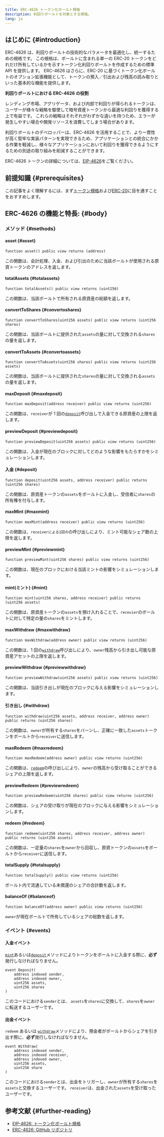 ```yaml
---
title: ERC-4626 トークン化ボールト規格
description: 利回りボールトを対象とする規格。
lang: ja
---
```


## はじめに \{#introduction}

ERC-4626 は、利回りボールトの技術的なパラメータを最適化し、統一するための規格です。 この規格は、ボールトに含まれる単一の ERC-20 トークンをどれだけ所有しているかを示すトークン化利回りボールトを作成するための標準 API を提供します。 ERC-4626 はさらに、ERC-20 に基づくトークン化ボールトのオプション拡張機能として、トークンの預入／引出および残高の読み取りといった基本的な機能を提供します。

**利回りボールトにおける ERC-4626 の役割**

レンディング市場、アグリゲータ、および内部で利回りが得られるトークンは、ユーザーが様々な戦略を駆使して暗号資産トークンから最適な利回りを獲得する上で有益です。 これらの戦略はそれぞれがわずかな違いを持つため、エラーが発生しやすい場合や開発リソースを浪費してしまう場合があります。

利回りボールトのデベロッパーは、ERC-4626 を活用することで、より一貫性が高く堅牢な実装パターンを実現できるため、アプリケーションとの統合にかかる作業を軽減し、様々なアプリケーションにおいて利回りを獲得できるようにするための別途の取り組みを削減することができます。

ERC-4626 トークンの詳細については、[EIP-4626](https://eips.ethereum.org/EIPS/eip-4626)をご覧ください。

## 前提知識 \{#prerequisites}

この記事をよく理解するには、まず[トークン規格](/developers/docs/standards/tokens/)および[ERC-20](/developers/docs/standards/tokens/erc-20/)に目を通すことをおすすめします。

## ERC-4626 の機能と特長: \{#body}

### メソッド \{#methods}

#### asset \{#asset}

```solidity
function asset() public view returns (address)
```

この関数は、会計処理、入金、および引出のために当該ボールトが使用される原資トークンのアドレスを返します。

#### totalAssets \{#totalassets}

```solidity
function totalAssets() public view returns (uint256)
```

この関数は、当該ボールトで所有される原資産の総額を返します。

#### convertToShares \{#convertoshares}

```solidity
function convertToShares(uint256 assets) public view returns (uint256 shares)
```

この関数は、当該ボールトに提供された`assets`の量に対して交換される`shares`の量を返します。

#### convertToAssets \{#convertoassets}

```solidity
function convertToAssets(uint256 shares) public view returns (uint256 assets)
```

この関数は、当該ボールトに提供された`shares`の量に対して交換される`assets`の量を返します。

#### maxDeposit \{#maxdeposit}

```solidity
function maxDeposit(address receiver) public view returns (uint256)
```

この関数は、`receiver`が 1 回の[`deposit`](#deposit)呼び出しで入金できる原資産の上限を返します。

#### previewDeposit \{#previewdeposit}

```solidity
function previewDeposit(uint256 assets) public view returns (uint256)
```

この関数は、入金が現在のブロックに対してどのような影響をもたらすかをシミュレーションします。

#### 入金 \{#deposit}

```solidity
function deposit(uint256 assets, address receiver) public returns (uint256 shares)
```

この関数は、原資産トークンの`assets`をボールトに入金し、受信者に`shares`の所有権を付与します。

#### maxMint \{#maxmint}

```solidity
function maxMint(address receiver) public view returns (uint256)
```

この関数は、`receiverによる1回の`の呼び出しにより、ミント可能なシェア数の上限を返します。

#### previewMint \{#previewmint}

```solidity
function previewMint(uint256 shares) public view returns (uint256)
```

この関数は、現在のブロックにおける当該ミントの影響をシミュレーションします。

#### mint(ミント) \{#mint}

```solidity
function mint(uint256 shares, address receiver) public returns (uint256 assets)
```

この関数は、原資産トークンの`assets`を預け入れることで、`recevier`のボールトに対して特定の量の`shares`をミントします。

#### maxWithdraw \{#maxwithdraw}

```solidity
function maxWithdraw(address owner) public view returns (uint256)
```

この関数は、1 回の[`withdraw`](#withdraw)呼び出しにより、`owner`残高から引き出し可能な原資産アセットの上限を返します。

#### previewWithdraw \{#previewwithdraw}

```solidity
function previewWithdraw(uint256 assets) public view returns (uint256)
```

この関数は、当該引き出しが現在のブロックに与える影響をシミュレーションします。

#### 引き出し \{#withdraw}

```solidity
function withdraw(uint256 assets, address receiver, address owner) public returns (uint256 shares)
```

この関数は、`owner`が所有する`shares`をバーンし、正確に一致した`assets`トークンをボールトから`receiver`に送信します。

#### maxRedeem \{#maxredeem}

```solidity
function maxRedeem(address owner) public view returns (uint256)
```

この関数は、[`redeem`](#redeem)の呼び出しにより、`owner`の残高から受け取ることができるシェアの上限を返します。

#### previewRedeem \{#previewredeem}

```solidity
function previewRedeem(uint256 shares) public view returns (uint256)
```

この関数は、シェアの受け取りが現在のブロックに与える影響をシミュレーションします。

#### redeem \{#redeem}

```solidity
function redeem(uint256 shares, address receiver, address owner) public returns (uint256 assets)
```

この関数は、一定量の`shares`を`owner`から回収し、原資トークンの`assets`をボールトから`receiver`に送信します。

#### totalSupply \{#totalsupply}

```solidity
function totalSupply() public view returns (uint256)
```

ボールト内で流通している未償還のシェアの合計数を返します。

#### balanceOf \{#balanceof}

```solidity
function balanceOf(address owner) public view returns (uint256)
```

`owner`が現在ボールトで所有しているシェアの総数を返します。

### イベント \{#events}

#### 入金イベント

[`mint`](#mint)あるいは[`deposit`](#deposit)メソッドによりトークンをボールトに入金する際に、**必ず**発行しなければなりません。

```solidity
event Deposit(
    address indexed sender,
    address indexed owner,
    uint256 assets,
    uint256 shares
)
```

このコードにおける`sender`とは、 `assets`を`shares`に交換して、`shares`を`owner`に転送するユーザーです。

#### 出金イベント

`redeem` あるいは [`withdraw`](#withdraw)メソッドにより、預金者がボールトからシェアを引き出す際に、**必ず**発行しなければなりません。

```solidity
event Withdraw(
    address indexed sender,
    address indexed receiver,
    address indexed owner,
    uint256 assets,
    uint256 share
)
```

このコードにおける`sender`とは、出金をトリガーし、`owner`が所有する`shares`を`assets`と交換するユーザーです。 `receiver`は、出金された`assets`を受け取ったユーザーです。

## 参考文献 \{#further-reading}

- [EIP-4626: トークン化ボールト規格](https://eips.ethereum.org/EIPS/eip-4626)
- [ERC-4626: GitHub リポジトリ](https://github.com/Rari-Capital/solmate/blob/main/src/mixins/ERC4626.sol)
